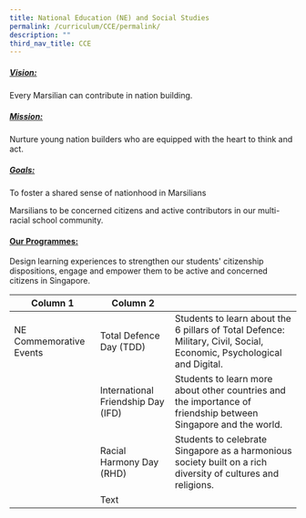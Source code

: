 ```yaml
---
title: National Education (NE) and Social Studies
permalink: /curriculum/CCE/permalink/
description: ""
third_nav_title: CCE
---
```

##### <u>**Vision:**</u>

Every Marsilian can contribute in nation building.

##### <u>Mission:</u>

Nurture young nation builders who are equipped with the heart to think and act.

##### <u>Goals:</u> 

To foster a shared sense of nationhood in Marsilians

Marsilians to be concerned citizens and active contributors in our multi-racial school community.

#### <u>Our Programmes:</u>

Design learning experiences to strengthen our students' citizenship dispositions, engage and empower them to be active and concerned citizens in Singapore.



| Column 1 | Column 2 |  |
| -------- | -------- | -------- |
| NE Commemorative Events     | Total Defence Day (TDD)     | Students to learn about the 6 pillars of Total Defence: Military, Civil, Social, Economic, Psychological and Digital.     |
|     | International Friendship Day (IFD)     | Students to learn more about other countries and the importance of friendship between Singapore and the world.     |
|     | Racial Harmony Day (RHD)     |Students to celebrate Singapore as a harmonious society built on a rich diversity of cultures and religions.      |
|     | Text     |      |